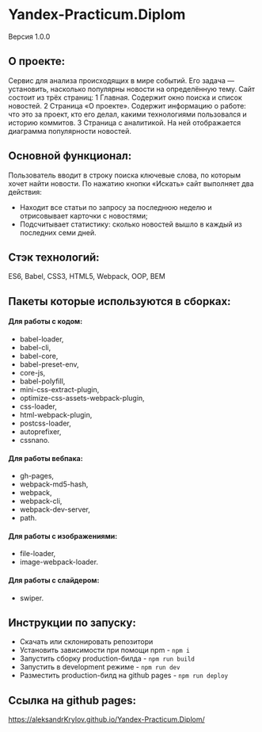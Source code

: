 # **Yandex-Practicum.Diplom**
Версия 1.0.0

## О проекте:
Сервис для анализа происходящих в мире событий. Его задача — установить, насколько популярны новости на определённую тему.
Сайт состоит из трёх страниц:
1 Главная. Содержит окно поиска и список новостей.
2 Страница «О проекте». Содержит информацию о работе: что это за проект, кто его делал, какими технологиями пользовался и историю коммитов.
3 Страница с аналитикой. На ней отображается диаграмма популярности новостей.

## Основной функционал:
Пользователь вводит в строку поиска ключевые слова, по которым хочет найти новости.
По нажатию кнопки «Искать» сайт выполняет два действия:
- Находит все статьи по запросу за последнюю неделю и отрисовывает карточки с новостями;
- Подсчитывает статистику: сколько новостей вышло в каждый из последних семи дней.

## Стэк технологий:
ES6, Babel, CSS3, HTML5, Webpack, OOP, BEM

## Пакеты которые используются в сборках:
#### Для работы с кодом:
- babel-loader,
- babel-cli,
- babel-core,
- babel-preset-env,
- core-js,
- babel-polyfill,
- mini-css-extract-plugin,
- optimize-css-assets-webpack-plugin,
- css-loader,
- html-webpack-plugin,
- postcss-loader,
- autoprefixer,
- cssnano.
#### Для работы вебпака:
- gh-pages,
- webpack-md5-hash,
- webpack,
- webpack-cli,
- webpack-dev-server,
- path.
#### Для работы с изображениями:
- file-loader,
- image-webpack-loader.
#### Для работы с слайдером:
- swiper.

## Инструкции по запуску:
- Скачать или склонировать репозитори
- Установить зависимости при помощи npm - `npm i`
- Запустить сборку production-билда - `npm run build`
- Запустить в development режиме - `npm run dev`
- Разместить production-билд на github pages - `npm run deploy`

## Ссылка на github pages:
https://aleksandrKrylov.github.io/Yandex-Practicum.Diplom/

